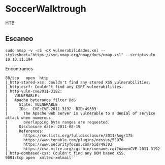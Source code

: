 # SoccerWalktrough
HTB

## Escaneo

`sudo nmap -v -sS -oX vulnerabilidades.xml --stylesheet="https://svn.nmap.org/nmap/docs/nmap.xsl" --script=vuln 10.10.11.194`

Encontramos 

```22/tcp   open  ssh
80/tcp   open  http
|_http-stored-xss: Couldn't find any stored XSS vulnerabilities.
|_http-csrf: Couldn't find any CSRF vulnerabilities.
| http-vuln-cve2011-3192: 
|   VULNERABLE:
|   Apache byterange filter DoS
|     State: VULNERABLE
|     IDs:  CVE:CVE-2011-3192  BID:49303
|       The Apache web server is vulnerable to a denial of service attack when numerous
|       overlapping byte ranges are requested.
|     Disclosure date: 2011-08-19
|     References:
|       https://seclists.org/fulldisclosure/2011/Aug/175
|       https://www.tenable.com/plugins/nessus/55976
|       https://www.securityfocus.com/bid/49303
|_      https://cve.mitre.org/cgi-bin/cvename.cgi?name=CVE-2011-3192
|_http-dombased-xss: Couldn't find any DOM based XSS.
9091/tcp open  xmltec-xmlmail```




